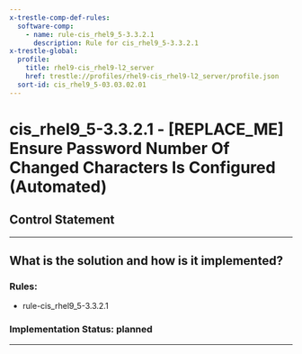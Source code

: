 ```yaml
---
x-trestle-comp-def-rules:
  software-comp:
    - name: rule-cis_rhel9_5-3.3.2.1
      description: Rule for cis_rhel9_5-3.3.2.1
x-trestle-global:
  profile:
    title: rhel9-cis_rhel9-l2_server
    href: trestle://profiles/rhel9-cis_rhel9-l2_server/profile.json
  sort-id: cis_rhel9_5-03.03.02.01
---
```


# cis_rhel9_5-3.3.2.1 - \[REPLACE_ME\] Ensure Password Number Of Changed Characters Is Configured (Automated)

## Control Statement

______________________________________________________________________

## What is the solution and how is it implemented?

<!-- For implementation status enter one of: implemented, partial, planned, alternative, not-applicable -->

<!-- Note that the list of rules under ### Rules: is read-only and changes will not be captured after assembly to JSON -->

<!-- Add control implementation description here for control: cis_rhel9_5-3.3.2.1 -->

### Rules:

  - rule-cis_rhel9_5-3.3.2.1

### Implementation Status: planned

______________________________________________________________________
